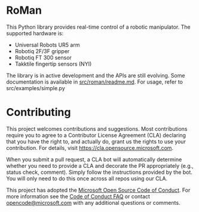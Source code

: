 # RoMan  
This Python library provides real-time control of a robotic manipulator.
The supported hardware is:
- Universal Robots UR5 arm 
- Robotiq 2F/3F gripper
- Robotiq FT 300 sensor
- Takktile fingertip sensors (NYI)

The library is in active development and the APIs are still evolving. 
Some documentation is available in [src/roman/readme.md](src/roman/readme.md). 
For usage, refer to src/examples/simple.py

# Contributing

This project welcomes contributions and suggestions.  Most contributions require you to agree to a
Contributor License Agreement (CLA) declaring that you have the right to, and actually do, grant us
the rights to use your contribution. For details, visit https://cla.opensource.microsoft.com.

When you submit a pull request, a CLA bot will automatically determine whether you need to provide
a CLA and decorate the PR appropriately (e.g., status check, comment). Simply follow the instructions
provided by the bot. You will only need to do this once across all repos using our CLA.

This project has adopted the [Microsoft Open Source Code of Conduct](https://opensource.microsoft.com/codeofconduct/).
For more information see the [Code of Conduct FAQ](https://opensource.microsoft.com/codeofconduct/faq/) or
contact [opencode@microsoft.com](mailto:opencode@microsoft.com) with any additional questions or comments.
